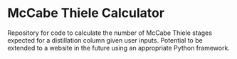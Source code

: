 # McCabe Thiele Calculator
 Repository for code to calculate the number of McCabe Thiele stages expected for a distillation column given user inputs. Potential to be extended to a website in the future using an appropriate Python framework.
